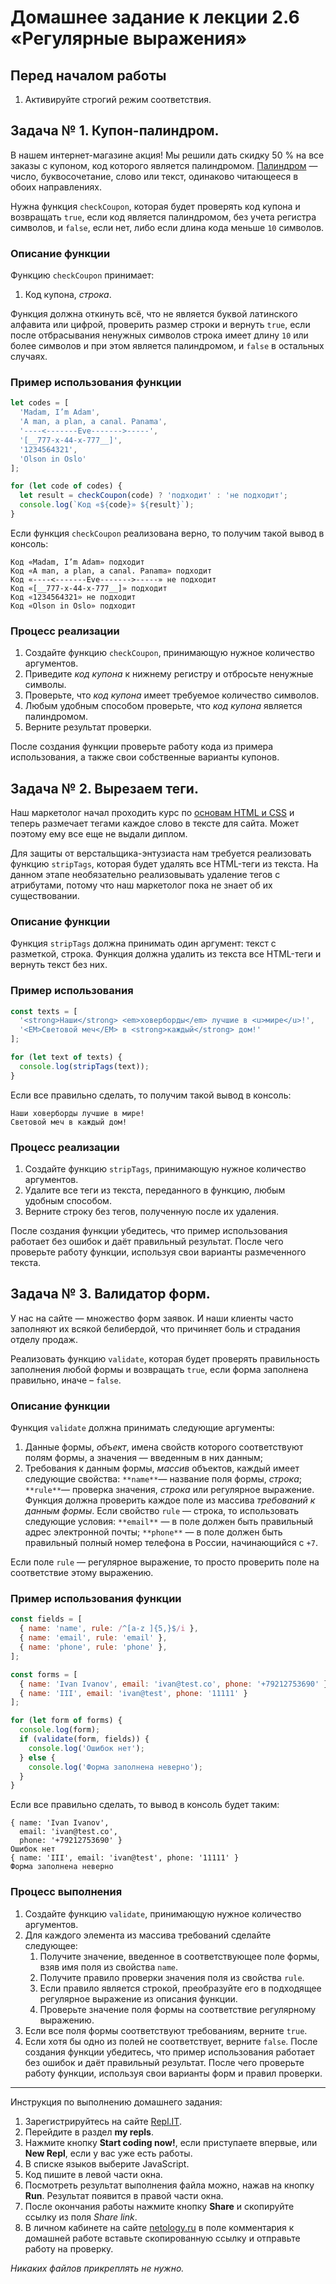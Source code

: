 # Домашнее задание к лекции 2.6 «Регулярные выражения»

## Перед началом работы
1. Активируйте строгий режим соответствия.

## Задача № 1. Купон-палиндром.
В нашем интернет-магазине акция! Мы решили дать скидку 50 % на все заказы с купоном, код которого является палиндромом. [Палиндром](https://ru.wikipedia.org/wiki/Палиндром) — число, буквосочетание, слово или текст, одинаково читающееся в обоих направлениях.

Нужна функция `checkCoupon`, которая будет проверять код купона и возвращать `true`, если код является палиндромом, без учета регистра символов, и `false`, если нет, либо если длина кода меньше `10` символов.

### Описание функции
Функцию `checkCoupon` принимает:

1. Код купона, *строка*.

Функция должна откинуть всё, что не является буквой латинского алфавита или цифрой, проверить размер строки и вернуть `true`, если после отбрасывания ненужных символов строка имеет длину `10` или более символов и при этом является палиндромом, и `false` в остальных случаях.

### Пример использования функции
```javascript
let codes = [
  'Madam, I’m Adam',
  'A man, a plan, a canal. Panama',
  '----<-------Eve------->-----',
  '[__777-x-44-x-777__]',
  '1234564321',
  'Olson in Oslo'
];

for (let code of codes) {
  let result = checkCoupon(code) ? 'подходит' : 'не подходит';
  console.log(`Код «${code}» ${result}`);
}
```

Если функция `checkCoupon` реализована верно, то получим такой вывод в консоль:

```
Код «Madam, I’m Adam» подходит
Код «A man, a plan, a canal. Panama» подходит
Код «----<-------Eve------->-----» не подходит
Код «[__777-x-44-x-777__]» подходит
Код «1234564321» не подходит
Код «Olson in Oslo» подходит
```

### Процесс реализации
1. Создайте функцию `checkCoupon`, принимающую нужное количество аргументов.
2. Приведите *код купона* к нижнему регистру и отбросьте ненужные символы.
3. Проверьте, что *код купона* имеет требуемое количество символов.
4. Любым удобным способом проверьте, что *код купона* является палиндромом.
5. Верните результат проверки.

После создания функции проверьте работу кода из примера использования, а также свои собственные варианты купонов.

## Задача № 2. Вырезаем теги.
Наш маркетолог начал проходить курс по [основам HTML и CSS](https://netology.ru/programs/html-css-base) и теперь размечает тегами каждое слово в тексте для сайта. Может поэтому ему все еще не выдали диплом.

Для защиты от верстальщика-энтузиаста нам требуется реализовать функцию `stripTags`, которая будет удалять все HTML-теги из текста. На данном этапе необязательно реализовывать удаление тегов с атрибутами, потому что наш маркетолог пока не знает об их существовании.

### Описание функции
Функция `stripTags` должна принимать один аргумент: текст с разметкой, строка. Функция должна удалить из текста все HTML-теги и вернуть текст без них.

### Пример использования
```javascript
const texts = [
  '<strong>Наши</strong> <em>ховерборды</em> лучшие в <u>мире</u>!',
  '<EM>Световой меч</EM> в <strong>каждый</strong> дом!'
];

for (let text of texts) {
  console.log(stripTags(text));
}
```

Если все правильно сделать, то получим такой вывод в консоль:

```
Наши ховерборды лучшие в мире!
Световой меч в каждый дом!
```

### Процесс реализации
1. Создайте функцию `stripTags`, принимающую нужное количество аргументов.
2. Удалите все теги из текста, переданного в функцию, любым удобным способом.
3. Верните строку без тегов, полученную после их удаления.

После создания функции убедитесь, что пример использования работает без ошибок и даёт правильный результат. После чего проверьте работу функции, используя свои варианты размеченного текста.

## Задача № 3. Валидатор форм.
У нас на сайте — множество форм заявок. И наши клиенты часто заполняют их всякой белибердой, что причиняет боль и страдания отделу продаж.

Реализовать функцию `validate`, которая будет проверять правильность заполнения любой формы и возвращать `true`, если форма заполнена правильно, иначе – `false`.

### Описание функции
Функция `validate` должна принимать следующие аргументы:

1. Данные формы, *объект*, имена свойств которого соответствуют полям формы, а значения — введенным в них данным;
2. Требования к данным формы, *массив* объектов, каждый имеет следующие свойства:
   `**name**`— название поля формы, *строка*;
   `**rule**`— проверка значения, *строка* или регулярное выражение.
Функция должна проверить каждое поле из массива *требований к данным формы*. Если свойство `rule` — строка, то использовать следующие условия:
`**email**` — в поле должен быть правильный адрес электронной почты;
`**phone**` — в поле должен быть правильный полный номер телефона в России, начинающийся с `+7`.

Если поле `rule` — регулярное выражение, то просто проверить поле на соответствие этому выражению.

### Пример использования функции
```javascript
const fields = [
  { name: 'name', rule: /^[a-z ]{5,}$/i },
  { name: 'email', rule: 'email' },
  { name: 'phone', rule: 'phone' },
];

const forms = [
  { name: 'Ivan Ivanov', email: 'ivan@test.co', phone: '+79212753690' },
  { name: 'III', email: 'ivan@test', phone: '11111' }
];

for (let form of forms) {
  console.log(form);
  if (validate(form, fields)) {
    console.log('Ошибок нет');
  } else {
    console.log('Форма заполнена неверно');
  }
}
```

Если все правильно сделать, то вывод в консоль будет таким:

```
{ name: 'Ivan Ivanov',
  email: 'ivan@test.co',
  phone: '+79212753690' }
Ошибок нет
{ name: 'III', email: 'ivan@test', phone: '11111' }
Форма заполнена неверно
```

### Процесс выполнения
1. Создайте функцию `validate`, принимающую нужное количество аргументов.
2. Для каждого элемента из массива требований сделайте следующее:
   1. Получите значение, введенное в соответствующее поле формы, взяв имя поля из свойства `name`.
   2. Получите правило проверки значения поля из свойства `rule`.
   3. Если правило является строкой, преобразуйте его в подходящее регулярное выражение из описания функции.
   4. Проверьте значение поля формы на соответствие регулярному выражению.
3. Если все поля формы соответствуют требованиям, верните `true`.
4. Если хотя бы одно из полей не соответствует, верните `false`.
После создания функции убедитесь, что пример использования работает без ошибок и даёт правильный результат. После чего проверьте работу функции, используя свои варианты форм и правил проверки.

---
Инструкция по выполнению домашнего задания:

1. Зарегистрируйтесь на сайте [Repl.IT](https://repl.it/).
2. Перейдите в раздел **my repls**.
3. Нажмите кнопку **Start coding now!**, если приступаете впервые, или **New Repl**, если у вас уже есть работы.
4. В списке языков выберите JavaScript.
5. Код пишите в левой части окна.
6. Посмотреть результат выполнения файла можно, нажав на кнопку **Run**. Результат появится в правой части окна.
7. После окончания работы нажмите кнопку **Share** и скопируйте ссылку из поля *Share link*.
8. В личном кабинете на сайте [netology.ru](http://netology.ru/) в поле комментария к домашней работе вставьте скопированную ссылку и отправьте работу на проверку.

*Никаких файлов прикреплять не нужно.*